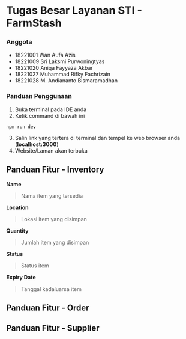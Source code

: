 # Tugas Besar Layanan STI - FarmStash

### Anggota
- 18221001 Wan Aufa Azis
- 18221009 Sri Laksmi Purwoningtyas
- 18221020 Aniqa Fayyaza Akbar
- 18221027 Muhammad Rifky Fachrizain
- 18221028 M. Andiananto Bismaramadhan

### Panduan Penggunaan
1. Buka terminal pada IDE anda
2. Ketik command di bawah ini
```
npm run dev
```
3. Salin link yang tertera di terminal dan tempel ke web browser anda (**localhost:3000**)
4. Website/Laman akan terbuka

## Panduan Fitur - Inventory
**Name**
>Nama item yang tersedia

**Location**
>Lokasi item yang disimpan

**Quantity**
>Jumlah item yang disimpan

**Status**
>Status item

**Expiry Date**
>Tanggal kadaluarsa item


## Panduan Fitur - Order

## Panduan Fitur - Supplier